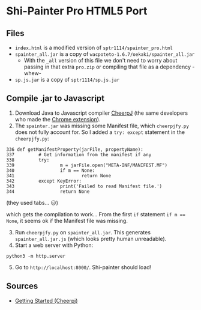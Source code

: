 # Shi-Painter Pro HTML5 Port

## Files
* `index.html` is a modified version of `sptr1114/spainter_pro.html`
* `spainter_all.jar` is a copy of `wacpoteto-1.6.7/oekaki/spainter_all.jar`
    * With the `_all` version of this file we don't need to worry about passing in that extra `pro.zip` or compiling that file as a dependency -whew-
* `sp.js.jar` is a copy of `sptr1114/sp.js.jar`

## Compile .jar to Javascript
1. Download Java to Javascript compiler [CheerpJ](https://leaningtech.com/cheerpj/) (the same developers who made the [Chrome extension](https://chrome.google.com/webstore/detail/cheerpj-applet-runner/bbmolahhldcbngedljfadjlognfaaein/related)).
2. The `spainter.jar` was missing some Manifest file, which `cheerpjfy.py` does not fully account for. So I added a `try: except` statement in the `cheerpjfy.py`:
```
336 def getManifestProperty(jarFile, propertyName):
337         # Get information from the manifest if any
338         try:
339                 m = jarFile.open("META-INF/MANIFEST.MF")
340                 if m == None:
341                         return None
342         except KeyError:
343                 print('Failed to read Manifest file.')
344                 return None
```

(they used tabs... 😑)

which gets the compilation to work... From the first `if` statement `if m == None`, it seems ok if the Manifest file was missing.

3. Run `cheerpjfy.py` on `spainter_all.jar`. This generates ` spainter_all.jar.js` (which looks pretty human *un*readable).
4. Start a web server with Python:
```
python3 -m http.server
```
5. Go to `http://localhost:8000/`. Shi-painter should load!


## Sources
* [Getting Started (Cheerpj)](https://github.com/leaningtech/cheerpj-meta/wiki/Getting-Started)

